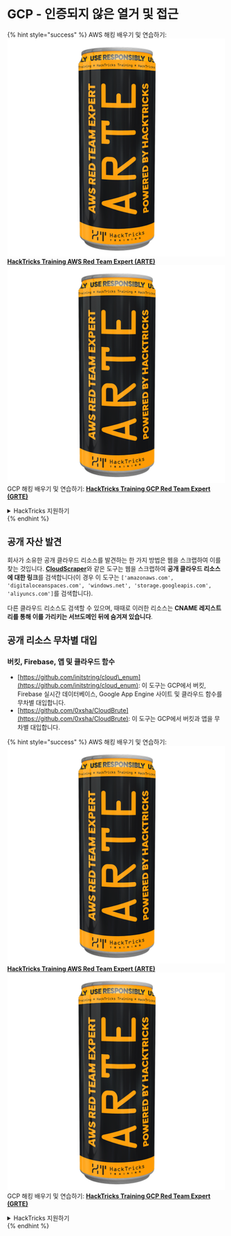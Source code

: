 # GCP - 인증되지 않은 열거 및 접근

{% hint style="success" %}
AWS 해킹 배우기 및 연습하기:<img src="../../../.gitbook/assets/image (1) (1) (1).png" alt="" data-size="line">[**HackTricks Training AWS Red Team Expert (ARTE)**](https://training.hacktricks.xyz/courses/arte)<img src="../../../.gitbook/assets/image (1) (1) (1).png" alt="" data-size="line">\
GCP 해킹 배우기 및 연습하기: <img src="../../../.gitbook/assets/image (2).png" alt="" data-size="line">[**HackTricks Training GCP Red Team Expert (GRTE)**<img src="../../../.gitbook/assets/image (2).png" alt="" data-size="line">](https://training.hacktricks.xyz/courses/grte)

<details>

<summary>HackTricks 지원하기</summary>

* [**구독 계획**](https://github.com/sponsors/carlospolop) 확인하기!
* **💬 [**Discord 그룹**](https://discord.gg/hRep4RUj7f) 또는 [**텔레그램 그룹**](https://t.me/peass)에 참여하거나 **Twitter** 🐦 [**@hacktricks\_live**](https://twitter.com/hacktricks_live)**를 팔로우하세요.**
* **[**HackTricks**](https://github.com/carlospolop/hacktricks) 및 [**HackTricks Cloud**](https://github.com/carlospolop/hacktricks-cloud) 깃허브 리포지토리에 PR을 제출하여 해킹 팁을 공유하세요.**

</details>
{% endhint %}

## 공개 자산 발견

회사가 소유한 공개 클라우드 리소스를 발견하는 한 가지 방법은 웹을 스크랩하여 이를 찾는 것입니다. [**CloudScraper**](https://github.com/jordanpotti/CloudScraper)와 같은 도구는 웹을 스크랩하여 **공개 클라우드 리소스에 대한 링크**를 검색합니다(이 경우 이 도구는 `['amazonaws.com', 'digitaloceanspaces.com', 'windows.net', 'storage.googleapis.com', 'aliyuncs.com']`를 검색합니다).

다른 클라우드 리소스도 검색할 수 있으며, 때때로 이러한 리소스는 **CNAME 레지스트리를 통해 이를 가리키는 서브도메인 뒤에 숨겨져 있습니다**.

## 공개 리소스 무차별 대입

### 버킷, Firebase, 앱 및 클라우드 함수

* [https://github.com/initstring/cloud\_enum](https://github.com/initstring/cloud_enum): 이 도구는 GCP에서 버킷, Firebase 실시간 데이터베이스, Google App Engine 사이트 및 클라우드 함수를 무차별 대입합니다.
* [https://github.com/0xsha/CloudBrute](https://github.com/0xsha/CloudBrute): 이 도구는 GCP에서 버킷과 앱을 무차별 대입합니다.

{% hint style="success" %}
AWS 해킹 배우기 및 연습하기:<img src="../../../.gitbook/assets/image (1) (1) (1).png" alt="" data-size="line">[**HackTricks Training AWS Red Team Expert (ARTE)**](https://training.hacktricks.xyz/courses/arte)<img src="../../../.gitbook/assets/image (1) (1) (1).png" alt="" data-size="line">\
GCP 해킹 배우기 및 연습하기: <img src="../../../.gitbook/assets/image (2).png" alt="" data-size="line">[**HackTricks Training GCP Red Team Expert (GRTE)**<img src="../../../.gitbook/assets/image (2).png" alt="" data-size="line">](https://training.hacktricks.xyz/courses/grte)

<details>

<summary>HackTricks 지원하기</summary>

* [**구독 계획**](https://github.com/sponsors/carlospolop) 확인하기!
* **💬 [**Discord 그룹**](https://discord.gg/hRep4RUj7f) 또는 [**텔레그램 그룹**](https://t.me/peass)에 참여하거나 **Twitter** 🐦 [**@hacktricks\_live**](https://twitter.com/hacktricks_live)**를 팔로우하세요.**
* **[**HackTricks**](https://github.com/carlospolop/hacktricks) 및 [**HackTricks Cloud**](https://github.com/carlospolop/hacktricks-cloud) 깃허브 리포지토리에 PR을 제출하여 해킹 팁을 공유하세요.**

</details>
{% endhint %}
